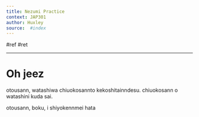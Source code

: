 ```yaml
---
title: Nezumi Practice  
context: JAP301
author: Huxley
source:  #index
---
```


#ref #ret 

---

# Oh jeez 



otousann, watashiwa chiuokosannto kekoshitainndesu. chiuokosann o watashini kuda sai.  

otousann, boku, i shiyokennmei hata











